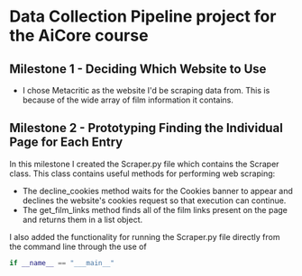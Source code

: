 # Data Collection Pipeline project for the AiCore course

## Milestone 1 - Deciding Which Website to Use
- I chose Metacritic as the website I'd be scraping data from. This is because of the wide array of film information it contains.


## Milestone 2 - Prototyping Finding the Individual Page for Each Entry
In this milestone I created the Scraper.py file which contains the Scraper class. This class contains useful methods for performing web scraping:
- The decline_cookies method waits for the Cookies banner to appear and declines the website's cookies request so that execution can continue.
- The get_film_links method finds all of the film links present on the page and returns them in a list object.

I also added the functionality for running the Scraper.py file directly from the command line through the use of 
```python
if __name__ == "___main__"
```

